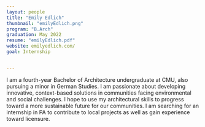 ```yaml
---
layout: people
title: "Emily Edlich"
thumbnail: "emilyEdlich.png"
program: "B.Arch"
graduation: May 2022
resume: "emilyEdlich.pdf"
website: emilyedlich.com/
goal: Internship


---
```


I am a fourth-year Bachelor of Architecture undergraduate at CMU, also pursuing a minor in German Studies. I am passionate about developing innovative, context-based solutions in communities facing environmental and social challenges. I hope to use my architectural skills to progress toward a more sustainable future for our communities. I am searching for an internship in PA to contribute to local projects as well as gain experience toward licensure. 
